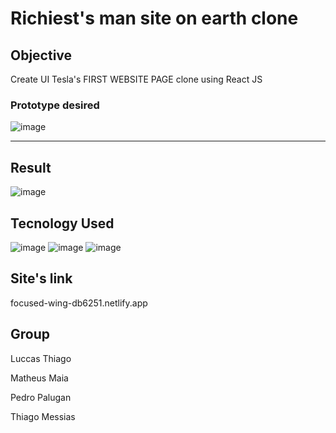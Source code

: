 # Richiest's man site on earth clone

## Objective

Create UI Tesla's FIRST WEBSITE PAGE clone using React JS 

<b><h3>Prototype desired</h3></b>

![image](https://user-images.githubusercontent.com/88800549/159143468-0fa9a533-49b3-47c0-8ae9-0c6ca852cc44.png)

<hr>

## Result

![image](https://user-images.githubusercontent.com/88800549/159143485-bacb26ae-a61d-4e42-9d31-ae0d370c77bb.png)



## Tecnology Used


  
![image](https://user-images.githubusercontent.com/88800549/159143355-e3b4be1c-9bba-4714-b73e-5c4103bf0940.png) ![image](https://user-images.githubusercontent.com/88800549/159143326-269d7d5c-df6c-4d4c-bc15-cd3100258c07.png) ![image](https://user-images.githubusercontent.com/88800549/159143342-cfac52d7-1af9-4c39-8761-38ed94afd6f0.png)
  
## Site's link

<a>focused-wing-db6251.netlify.app</a>


## Group

Luccas Thiago

Matheus Maia

Pedro Palugan

Thiago Messias


